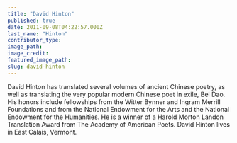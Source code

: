 ```yaml
---
title: "David Hinton"
published: true
date: 2011-09-08T04:22:57.000Z
last_name: "Hinton"
contributor_type:
image_path:
image_credit:
featured_image_path:
slug: david-hinton
---
```


David Hinton has translated several volumes of ancient Chinese poetry, as well as translating the very popular modern Chinese poet in exile, Bei Dao. His honors include fellowships from the Witter Bynner and Ingram Merrill Foundations and from the National Endowment for the Arts and the National Endowment for the Humanities. He is a winner of a Harold Morton Landon Translation Award from The Academy of American Poets. David Hinton lives in East Calais, Vermont.

